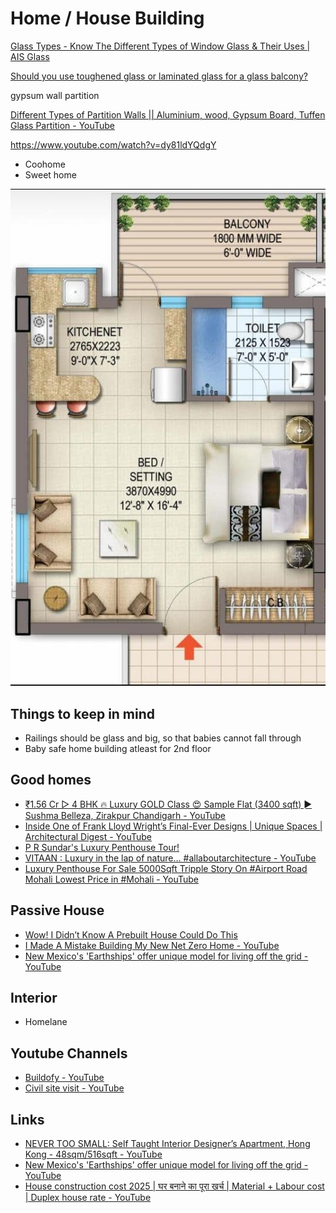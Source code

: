 # Home / House Building

[Glass Types - Know The Different Types of Window Glass & Their Uses | AIS Glass](https://www.aisglass.com/preferred-window-glass-types-indian-homes/)

[Should you use toughened glass or laminated glass for a glass balcony?](https://www.glasxperts.com/better-option-glass-balcony-toughened-glass-laminated-glass/)

gypsum wall partition

[Different Types of Partition Walls || Aluminium, wood, Gypsum Board, Tuffen Glass Partition - YouTube](https://www.youtube.com/watch?v=0YImmTW2sXU&ab_channel=InsideInterior)

https://www.youtube.com/watch?v=dy81ldYQdgY

- Coohome
- Sweet home

![image](../../media/Personality-Life-Lessons-Buying-Guide-Travelling-Shopping-image1.jpg)

## Things to keep in mind

- Railings should be glass and big, so that babies cannot fall through
- Baby safe home building atleast for 2nd floor

## Good homes

- [₹1.56 Cr ▷ 4 BHK 🔥 Luxury GOLD Class 😍 Sample Flat (3400 sqft) ► Sushma Belleza, Zirakpur Chandigarh - YouTube](https://www.youtube.com/watch?v=xRNoFFSL5KI&ab_channel=Zricks.comZricks.comVerified)
- [Inside One of Frank Lloyd Wright’s Final-Ever Designs | Unique Spaces | Architectural Digest - YouTube](https://www.youtube.com/watch?v=6L7NnZWeW-s)
- [P R Sundar's Luxury Penthouse Tour!](https://www.youtube.com/watch?v=Y52kD7RIIuY)
- [VITAAN : Luxury in the lap of nature… #allaboutarchitecture - YouTube](https://www.youtube.com/watch?v=Sw5tO6QQACI&ab_channel=ALLABOUTARCHITECTURE)
- [Luxury Penthouse For Sale 5000Sqft Tripple Story On #Airport Road Mohali Lowest Price in #Mohali - YouTube](https://www.youtube.com/watch?v=vhCNDOULPwE&ab_channel=LiveSiteVisit)

## Passive House

- [Wow! I Didn’t Know A Prebuilt House Could Do This](https://www.youtube.com/watch?v=y3NVDqH39CE)
- [I Made A Mistake Building My New Net Zero Home - YouTube](https://www.youtube.com/watch?v=SSN-np71d0Q)
- [New Mexico's 'Earthships' offer unique model for living off the grid - YouTube](https://www.youtube.com/watch?v=a_ZTiocr3LU&ab_channel=PBSNewsHour)

## Interior

- Homelane

## Youtube Channels

- [Buildofy - YouTube](https://www.youtube.com/@buildofy)
- [Civil site visit - YouTube](https://www.youtube.com/@civilsitevisit)

## Links

- [NEVER TOO SMALL: Self Taught Interior Designer’s Apartment, Hong Kong - 48sqm/516sqft - YouTube](https://www.youtube.com/watch?v=5pvNYrOUTtM&ab_channel=NEVERTOOSMALL)
- [New Mexico's 'Earthships' offer unique model for living off the grid - YouTube](https://www.youtube.com/watch?v=a_ZTiocr3LU&ab_channel=PBSNewsHour)
- [House construction cost 2025 | घर बनाने का पूरा खर्च | Material + Labour cost | Duplex house rate - YouTube](https://www.youtube.com/watch?v=0GDb28Cetqk&ab_channel=CivilSitevisit)
